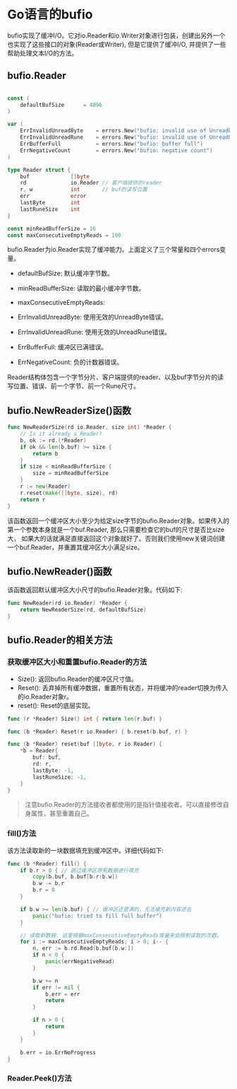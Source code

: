 Go语言的bufio
====================

bufio实现了缓冲I/O。它对io.Reader和io.Writer对象进行包装，创建出另外一个也实现了这些接口的对象(Reader或Writer), 但是它提供了缓冲I/O, 并提供了一些帮助处理文本I/O的方法。


## bufio.Reader
```go

const (
    defaultBufSize      = 4096
)

var (
    ErrInvalidUnreadByte    = errors.New("bufio: invalid use of UnreadByte")
    ErrInvalidUnreadRune    = errors.New("bufio: invalid use of UnreadRune")
    ErrBufferFull           = errors.New("bufio: buffer full")
    ErrNegativeCount        = errors.New("bufio: negative count")
)

type Reader struct {
    buf             []byte
    rd              io.Reader // 客户端提供的reader
    r, w            int       // buf的读写位置
    err             error
    lastByte        int
    lastRuneSize    int
}

const minReadBufferSize = 16
const maxConsecutiveEmptyReads = 100
```

bufio.Reader为io.Reader实现了缓冲能力。上面定义了三个常量和四个errors变量。

- defaultBufSize: 默认缓冲字节数。
- minReadBufferSize: 读取的最小缓冲字节数。
- maxConsecutiveEmptyReads: 


- ErrInvalidUnreadByte: 使用无效的UnreadByte错误。
- ErrInvalidUnreadRune: 使用无效的UnreadRune错误。
- ErrBufferFull: 缓冲区已满错误。
- ErrNegativeCount: 负的计数器错误。

Reader结构体包含一个字节分片、客户端提供的reader、以及buf字节分片的读写位置、错误、前一个字节、前一个Rune尺寸。

## bufio.NewReaderSize()函数
```go
func NewReaderSize(rd io.Reader, size int) *Reader {
	// Is it already a Reader?
	b, ok := rd.(*Reader)
	if ok && len(b.buf) >= size {
		return b
	}
	if size < minReadBufferSize {
		size = minReadBufferSize
	}
	r := new(Reader)
	r.reset(make([]byte, size), rd)
	return r
}
```

该函数返回一个缓冲区大小至少为给定size字节的bufio.Reader对象。如果传入的第一个参数本身就是一个buf.Reader, 那么只需要检查它的buf的尺寸是否比size大， 如果大的话就满足直接返回这个对象就好了。否则我们使用new关键词创建一个buf.Reader，并重置其缓冲区大小满足size。

## bufio.NewReader()函数
该函数返回默认缓冲区大小尺寸的bufio.Reader对象。代码如下:
```go
func NewReader(rd io.Reader) *Reader {
	return NewReaderSize(rd, defaultBufSize)
}
```

## bufio.Reader的相关方法

### 获取缓冲区大小和重置bufio.Reader的方法
- Size(): 返回bufio.Reader的缓冲区尺寸值。
- Reset(): 丢弃掉所有缓冲数据，重置所有状态，并将缓冲的reader切换为传入的io.Reader对象r。
- reset(): Reset的底层实现。

```go
func (r *Reader) Size() int { return len(r.buf) }

func (b *Reader) Reset(r io.Reader) { b.reset(b.buf, r) }

func (b *Reader) reset(buf []byte, r io.Reader) {
    *b = Reader{
        buf: buf,
        rd: r,
        lastByte: -1,
        lastRuneSize: -1,
    }
}
```

> 注意bufio.Reader的方法接收者都使用的是指针值接收者。可以直接修改自身属性，甚至重置自己。

### fill()方法
该方法读取新的一块数据填充到缓冲区中。详细代码如下:

```go
func (b *Reader) fill() {
    if b.r > 0 { // 跳过缓冲区原有数据进行填充
        copy(b.buf, b.buf[b.r:b.w])
        b.w -= b.r
        b.r = 0
    }

    if b.w >= len(b.buf) { // 缓冲区还是满的，无法填充新内容进去
        panic("bufio: tried to fill full buffer")
    }

    // 读取新数据: 这里根据maxConsecutiveEmptyReads常量来会限制读取的次数。
    for i := maxConsecutiveEmptyReads; i > 0; i-- {
        n, err := b.rd.Read(b.buf[b.w:])
        if n < 0 {
            panic(errNegativeRead)
        }

        b.w += n
        if err != nil {
            b.err = err
            return
        }

        if n > 0 {
            return
        }
    }

    b.err = io.ErrNoProgress
}
```

### Reader.Peek()方法

